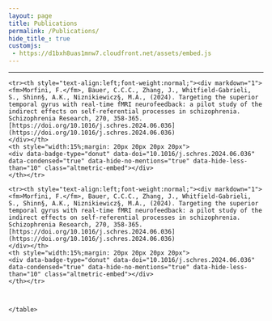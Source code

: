 ```yaml
---
layout: page
title: Publications
permalink: /Publications/
hide_title_: true
customjs:
 - https://d1bxh8uas1mnw7.cloudfront.net/assets/embed.js
---
```

<script type='text/javascript' src='https://d1bxh8uas1mnw7.cloudfront.net/assets/embed.js'></script>
---
<!-- https://badge-docs.altmetric.com/badge-playground.html#examples-gallery -->


<style>
fm {color: #E34234;
	text-decoration-line: underline;
	font-weight: bold  
	}  
</style>


<div id="anim">
	<table cellpadding="10">
	<p></p>
	
	
	<tr><th style="text-align:left;font-weight:normal;"><div markdown="1">
	<fm>Morfini, F.</fm>, Bauer, C.C.C., Zhang, J., Whitfield-Gabrieli, S., Shinn§, A.K., Niznikiewicz§, M.A., (2024). Targeting the superior temporal gyrus with real-time fMRI neurofeedback: a pilot study of the indirect effects on self-referential processes in schizophrenia. Schizophrenia Research, 270, 358-365. [https://doi.org/10.1016/j.schres.2024.06.036](https://doi.org/10.1016/j.schres.2024.06.036)
	</div></th>
	<th style="width:15%;margin: 20px 20px 20px 20px">
	<div data-badge-type="donut" data-doi="10.1016/j.schres.2024.06.036" data-condensed="true" data-hide-no-mentions="true" data-hide-less-than="10" class="altmetric-embed"></div>
	</th></tr>
	
	<tr><th style="text-align:left;font-weight:normal;"><div markdown="1">
	<fm>Morfini, F.</fm>, Bauer, C.C.C., Zhang, J., Whitfield-Gabrieli, S., Shinn§, A.K., Niznikiewicz§, M.A., (2024). Targeting the superior temporal gyrus with real-time fMRI neurofeedback: a pilot study of the indirect effects on self-referential processes in schizophrenia. Schizophrenia Research, 270, 358-365. [https://doi.org/10.1016/j.schres.2024.06.036](https://doi.org/10.1016/j.schres.2024.06.036)
	</div></th>
	<th style="width:15%;margin: 20px 20px 20px 20px">
	<div data-badge-type="donut" data-doi="10.1016/j.schres.2024.06.036" data-condensed="true" data-hide-no-mentions="true" data-hide-less-than="10" class="altmetric-embed"></div>
	</th></tr>
	
	
	
	</table>
</div>